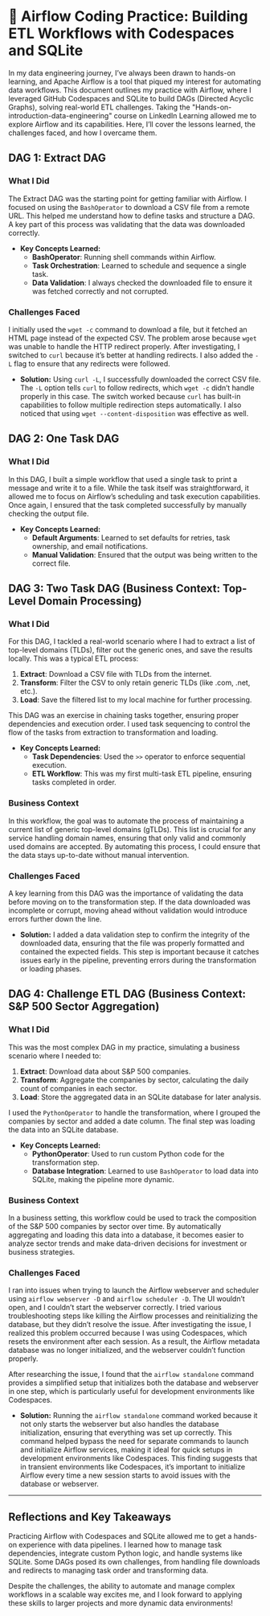 # 🚀 Airflow Coding Practice: Building ETL Workflows with Codespaces and SQLite

In my data engineering journey, I’ve always been drawn to hands-on learning, and Apache Airflow is a tool that piqued my interest for automating data workflows. This document outlines my practice with Airflow, where I leveraged GitHub Codespaces and SQLite to build DAGs (Directed Acyclic Graphs), solving real-world ETL challenges. Taking the "Hands-on-introduction-data-engineering" course on LinkedIn Learning allowed me to explore Airflow and its capabilities. Here, I’ll cover the lessons learned, the challenges faced, and how I overcame them.

## DAG 1: Extract DAG

### What I Did

The Extract DAG was the starting point for getting familiar with Airflow. I focused on using the `BashOperator` to download a CSV file from a remote URL. This helped me understand how to define tasks and structure a DAG. A key part of this process was validating that the data was downloaded correctly.

- **Key Concepts Learned:**
  - **BashOperator**: Running shell commands within Airflow.
  - **Task Orchestration**: Learned to schedule and sequence a single task.
  - **Data Validation**: I always checked the downloaded file to ensure it was fetched correctly and not corrupted.

### Challenges Faced

I initially used the `wget -c` command to download a file, but it fetched an HTML page instead of the expected CSV. The problem arose because `wget` was unable to handle the HTTP redirect properly. After investigating, I switched to `curl` because it’s better at handling redirects. I also added the `-L` flag to ensure that any redirects were followed.

- **Solution:** 
  Using `curl -L`, I successfully downloaded the correct CSV file. The `-L` option tells `curl` to follow redirects, which `wget -c` didn’t handle properly in this case. The switch worked because `curl` has built-in capabilities to follow multiple redirection steps automatically. I also noticed that using `wget --content-disposition` was effective as well.



## DAG 2: One Task DAG

### What I Did

In this DAG, I built a simple workflow that used a single task to print a message and write it to a file. While the task itself was straightforward, it allowed me to focus on Airflow’s scheduling and task execution capabilities. Once again, I ensured that the task completed successfully by manually checking the output file.

- **Key Concepts Learned:**
  - **Default Arguments**: Learned to set defaults for retries, task ownership, and email notifications.
  - **Manual Validation**: Ensured that the output was being written to the correct file.



## DAG 3: Two Task DAG (Business Context: Top-Level Domain Processing)

### What I Did

For this DAG, I tackled a real-world scenario where I had to extract a list of top-level domains (TLDs), filter out the generic ones, and save the results locally. This was a typical ETL process:
1. **Extract**: Download a CSV file with TLDs from the internet.
2. **Transform**: Filter the CSV to only retain generic TLDs (like .com, .net, etc.).
3. **Load**: Save the filtered list to my local machine for further processing.

This DAG was an exercise in chaining tasks together, ensuring proper dependencies and execution order. I used task sequencing to control the flow of the tasks from extraction to transformation and loading.

- **Key Concepts Learned:**
  - **Task Dependencies**: Used the `>>` operator to enforce sequential execution.
  - **ETL Workflow**: This was my first multi-task ETL pipeline, ensuring tasks completed in order.

### Business Context

In this workflow, the goal was to automate the process of maintaining a current list of generic top-level domains (gTLDs). This list is crucial for any service handling domain names, ensuring that only valid and commonly used domains are accepted. By automating this process, I could ensure that the data stays up-to-date without manual intervention.

### Challenges Faced

A key learning from this DAG was the importance of validating the data before moving on to the transformation step. If the data downloaded was incomplete or corrupt, moving ahead without validation would introduce errors further down the line.

- **Solution:** 
  I added a data validation step to confirm the integrity of the downloaded data, ensuring that the file was properly formatted and contained the expected fields. This step is important because it catches issues early in the pipeline, preventing errors during the transformation or loading phases.



## DAG 4: Challenge ETL DAG (Business Context: S&P 500 Sector Aggregation)

### What I Did

This was the most complex DAG in my practice, simulating a business scenario where I needed to:
1. **Extract**: Download data about S&P 500 companies.
2. **Transform**: Aggregate the companies by sector, calculating the daily count of companies in each sector.
3. **Load**: Store the aggregated data in an SQLite database for later analysis.

I used the `PythonOperator` to handle the transformation, where I grouped the companies by sector and added a date column. The final step was loading the data into an SQLite database.

- **Key Concepts Learned:**
  - **PythonOperator**: Used to run custom Python code for the transformation step.
  - **Database Integration**: Learned to use `BashOperator` to load data into SQLite, making the pipeline more dynamic.

### Business Context

In a business setting, this workflow could be used to track the composition of the S&P 500 companies by sector over time. By automatically aggregating and loading this data into a database, it becomes easier to analyze sector trends and make data-driven decisions for investment or business strategies.

### Challenges Faced

I ran into issues when trying to launch the Airflow webserver and scheduler using `airflow webserver -D` and `airflow scheduler -D`. The UI wouldn’t open, and I couldn’t start the webserver correctly. I tried various troubleshooting steps like killing the Airflow processes and reinitializing the database, but they didn’t resolve the issue. After investigating the issue, I realized this problem occurred because I was using Codespaces, which resets the environment after each session. As a result, the Airflow metadata database was no longer initialized, and the webserver couldn’t function properly.

After researching the issue, I found that the `airflow standalone` command provides a simplified setup that initializes both the database and webserver in one step, which is particularly useful for development environments like Codespaces.

- **Solution:** 
  Running the `airflow standalone` command worked because it not only starts the webserver but also handles the database initialization, ensuring that everything was set up correctly. This command helped bypass the need for separate commands to launch and initialize Airflow services, making it ideal for quick setups in development environments like Codespaces. This finding suggests that in transient environments like Codespaces, it’s important to initialize Airflow every time a new session starts to avoid issues with the database or webserver.

---

## Reflections and Key Takeaways

Practicing Airflow with Codespaces and SQLite allowed me to get a hands-on experience with data pipelines. I learned how to manage task dependencies, integrate custom Python logic, and handle systems like SQLite. Some DAGs posed its own challenges, from handling file downloads and redirects to managing task order and transforming data.

Despite the challenges, the ability to automate and manage complex workflows in a scalable way excites me, and I look forward to applying these skills to larger projects and more dynamic data environments!
